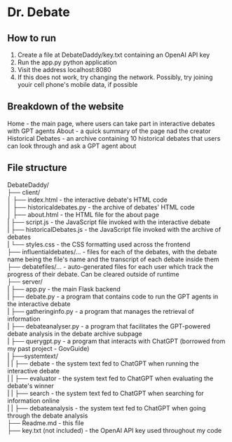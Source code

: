 # Dr. Debate

## How to run
1. Create a file at DebateDaddy/key.txt containing an OpenAI API key
2. Run the app.py python application
3. Visit the address localhost:8080
4. If this does not work, try changing the network. Possibly, try joining youir cell phone's mobile data, if possible

## Breakdown of the website
Home - the main page, where users can take part in interactive debates with GPT agents
About - a quick summary of the page nad the creator
Historical Debates - an archive containing 10 historical debates that users can look through and ask a GPT agent about

## File structure
DebateDaddy/  
├── client/  
│   ├── index.html - the interactive debate's HTML code  
│   ├── historicaldebates.py - the archive of debates' HTML code  
│   ├── about.html - the HTML file for the about page  
|   ├── script.js - the JavaScript file invoked with the interactive debate  
|   ├── historicalDebates.js - the JavaScript file invoked with the archive of debates  
|   └── styles.css - the CSS formatting used across the frontend  
├── influentialdebates/... - files for each of the debates, with the debate name being the file's name and the transcript of each debate inside them  
├── debatefiles/... - auto-generated files for each user which track the progress of their debate. Can be cleared outside of runtime  
├── server/  
|   ├── app.py - the main Flask backend  
|   ├── debate.py - a program that contains code to run the GPT agents in the interactive debate  
|   ├── gatheringinfo.py - a program that manages the retrieval of information  
|   ├── debateanalyser.py - a program that facilitates the GPT-powered debate analysis in the debate archive subpage  
|   ├── querygpt.py - a program that interacts with ChatGPT (borrowed from my past project - GovGuide)  
|   ├──systemtext/  
|   |   ├── debate - the system text fed to ChatGPT when running the interactive debate  
|   |   ├── evaluator - the system text fed to ChatGPT when evaluating the debate's winner  
|   |   ├── search - the system text fed to ChatGPT when searching for information online  
|   |   ├── debateanalysis - the system text fed to ChatGPT when going through the debate analysis  
├── Readme.md - this file  
├── key.txt (not included) - the OpenAI API key used throughout my code  